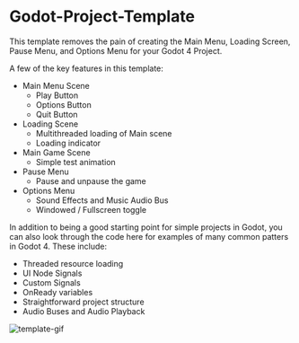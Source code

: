 # Godot-Project-Template

This template removes the pain of creating the Main Menu, Loading Screen, Pause Menu, and Options Menu for your Godot 4 Project.

A few of the key features in this template:
- Main Menu Scene
    - Play Button
    - Options Button
    - Quit Button
- Loading Scene
    - Multithreaded loading of Main scene
    - Loading indicator
- Main Game Scene
    - Simple test animation
- Pause Menu
    - Pause and unpause the game
- Options Menu
    - Sound Effects and Music Audio Bus
    - Windowed / Fullscreen toggle


In addition to being a good starting point for simple projects in Godot, you can also look through the code here for examples of many common patters in Godot 4. These include:
- Threaded resource loading
- UI Node Signals
- Custom Signals
- OnReady variables
- Straightforward project structure
- Audio Buses and Audio Playback


![template-gif](https://github.com/Dutchgoose/Godot-Project-Template/assets/5461381/481f09f7-053c-4a1e-a44a-7f7445975e10)
